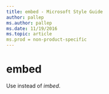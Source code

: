 ```yaml
---
title: embed - Microsoft Style Guide
author: pallep
ms.author: pallep
ms.date: 11/19/2016
ms.topic: article
ms.prod = non-product-specific
---
```


# embed

Use instead of *imbed*.
